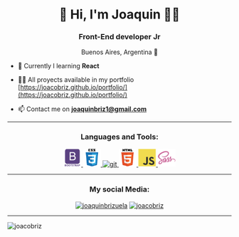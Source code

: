 <h1 align="center">👋 Hi, I'm Joaquin 👨‍💻</h1>
<h3 align="center">
  <span>
    Front-End developer Jr
  </span>
</h3>
<p align="center">Buenos Aires, Argentina 📍</p>

- 🌱 Currently I learning **React**

- 👨‍💻 All proyects available in my portfolio [https://joacobriz.github.io/portfolio/](https://joacobriz.github.io/portfolio/)

- 📫 Contact me on **joaquinbriz1@gmail.com**
<hr>
<h3 align="center">Languages and Tools:</h3>
<p align="center"> <a href="https://getbootstrap.com" target="_blank"> <img src="https://raw.githubusercontent.com/devicons/devicon/master/icons/bootstrap/bootstrap-plain-wordmark.svg" alt="bootstrap" width="40" height="40"/> </a> <a href="https://www.w3schools.com/css/" target="_blank"> <img src="https://raw.githubusercontent.com/devicons/devicon/master/icons/css3/css3-original-wordmark.svg" alt="css3" width="40" height="40"/> </a> <a href="https://git-scm.com/" target="_blank"> <img src="https://www.vectorlogo.zone/logos/git-scm/git-scm-icon.svg" alt="git" width="40" height="40"/> </a> <a href="https://www.w3.org/html/" target="_blank"> <img src="https://raw.githubusercontent.com/devicons/devicon/master/icons/html5/html5-original-wordmark.svg" alt="html5" width="40" height="40"/> </a> <a href="https://developer.mozilla.org/en-US/docs/Web/JavaScript" target="_blank"> <img src="https://raw.githubusercontent.com/devicons/devicon/master/icons/javascript/javascript-original.svg" alt="javascript" width="40" height="40"/> </a> <a href="https://sass-lang.com" target="_blank"> <img src="https://raw.githubusercontent.com/devicons/devicon/master/icons/sass/sass-original.svg" alt="sass" width="40" height="40"/> </a> </p>
<hr>
<h3 align="center">My social Media:</h3>
<p align="center">
  <a href="https://linkedin.com/in/joaquinbrizuela" target="blank"><img align="center" src="https://cdn.jsdelivr.net/npm/simple-icons@3.0.1/icons/linkedin.svg"       alt="joaquinbrizuela" height="30" width="40" /></a>
  <a href="https://www.instagram.com/joacodev/" target="blank"><img align="center" src="https://cdn.jsdelivr.net/npm/simple-icons@3.0.1/icons/instagram.svg" alt="joacobriz" height="30" width="40" /></a>
</p>
<hr>
<p><img src="https://github-readme-stats.vercel.app/api/top-langs?username=joacobriz&show_icons=true&locale=en&layout=compact" alt="joacobriz" /></p>
